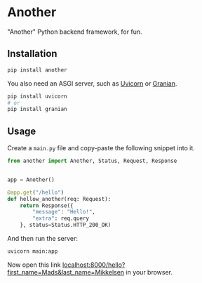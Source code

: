 # Another
"Another" Python backend framework, for fun.

## Installation

```bash
pip install another
```

You also need an ASGI server, such as [Uvicorn](https://github.com/encode/uvicorn) or [Granian](https://github.com/emmett-framework/granian).

```bash
pip install uvicorn
# or
pip install granian
```

## Usage

Create a `main.py` file and copy-paste the following snippet into it.

```python
from another import Another, Status, Request, Response


app = Another()

@app.get("/hello")
def hellow_another(req: Request):
	return Response({
        "message": "Hello!",
        "extra": req.query
    }, status=Status.HTTP_200_OK)
```

And then run the server:

```bash
uvicorn main:app
```

Now open this link [localhost:8000/hello?first_name=Mads&last_name=Mikkelsen](http://localhost:8000/hello?first_name=Mads&last_name=Mikkelsen) in your browser.
